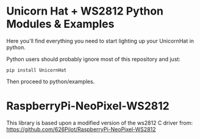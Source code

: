 Unicorn Hat + WS2812 Python Modules & Examples
==============================================

Here you'll find everything you need to start lighting up your UnicornHat in python.

Python users should probably ignore most of this repository and just:

    pip install UnicornHat

Then proceed to python/examples.


RaspberryPi-NeoPixel-WS2812
===========================

This library is based upon a modified version of the ws2812 C driver from: https://github.com/626Pilot/RaspberryPi-NeoPixel-WS2812
